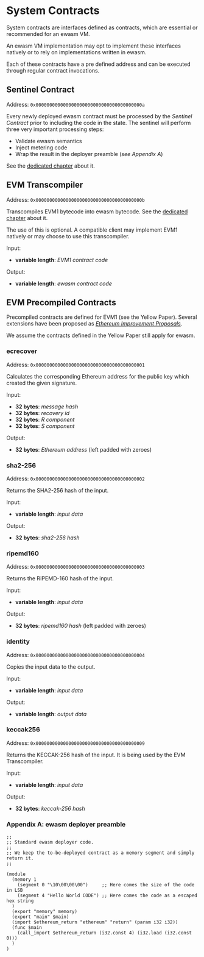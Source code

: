 # System Contracts

System contracts are interfaces defined as contracts, which are essential or
recommended for an ewasm VM.

An ewasm VM implementation may opt to implement these interfaces natively
or to rely on implementations written in ewasm.

Each of these contracts have a pre defined address and can be executed through
regular contract invocations.

## Sentinel Contract

Address: `0x000000000000000000000000000000000000000a`

Every newly deployed ewasm contract must be processed by the *Sentinel Contract*
prior to including the code in the state. The sentinel will perform three very
important processing steps:
- Validate ewasm semantics
- Inject metering code
- Wrap the result in the deployer preamble (*see Appendix A*)

See the [dedicated chapter](./sentinel.md) about it.

## EVM Transcompiler

Address: `0x000000000000000000000000000000000000000b`

Transcompiles EVM1 bytecode into ewasm bytecode. See the [dedicated chapter](./evm_transcompiler.md) about it.

The use of this is optional. A compatible client may implement EVM1 natively or
may choose to use this transcompiler.

Input:
- **variable length**: *EVM1 contract code*

Output:
- **variable length**: *ewasm contract code*

## EVM Precompiled Contracts

Precompiled contracts are defined for EVM1 (see the Yellow Paper). Several
extensions have been proposed as *[Ethereum Improvement Proposals](http://github.com/ethereum/EIPs)*.

We assume the contracts defined in the Yellow Paper still apply for ewasm.

### ecrecover

Address: `0x0000000000000000000000000000000000000001`

Calculates the corresponding Ethereum address for the public key which created the given signature.

Input:
- **32 bytes**: *message hash*
- **32 bytes**: *recovery id*
- **32 bytes**: *R component*
- **32 bytes**: *S component*

Output:
- **32 bytes**: *Ethereum address* (left padded with zeroes)

### sha2-256

Address: `0x0000000000000000000000000000000000000002`

Returns the SHA2-256 hash of the input.

Input:
- **variable length**: *input data*

Output:
- **32 bytes**: *sha2-256 hash*

### ripemd160

Address: `0x0000000000000000000000000000000000000003`

Returns the RIPEMD-160 hash of the input.

Input:
- **variable length**: *input data*

Output:
- **32 bytes**: *ripemd160 hash* (left padded with zeroes)

### identity

Address: `0x0000000000000000000000000000000000000004`

Copies the input data to the output.

Input:
- **variable length**: *input data*

Output:
- **variable length**: *output data*

### keccak256

Address: `0x0000000000000000000000000000000000000009`

Returns the KECCAK-256 hash of the input. It is being used by the EVM Transcompiler.

Input:
- **variable length**: *input data*

Output:
- **32 bytes**: *keccak-256 hash*

### Appendix A: ewasm deployer preamble

```
;;
;; Standard ewasm deployer code.
;;
;; We keep the to-be-deployed contract as a memory segment and simply return it.
;;

(module
  (memory 1
    (segment 0 "\10\00\00\00")     ;; Here comes the size of the code in LSB
    (segment 4 "Hello World CODE") ;; Here comes the code as a escaped hex string
  )
  (export "memory" memory)
  (export "main" $main)
  (import $ethereum_return "ethereum" "return" (param i32 i32))
  (func $main
    (call_import $ethereum_return (i32.const 4) (i32.load (i32.const 0)))
  )
)
```
